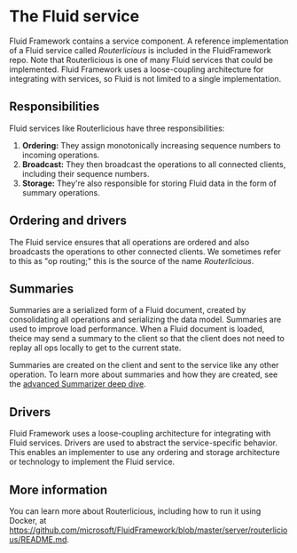 # The Fluid service

Fluid Framework contains a service component. A reference implementation of a Fluid service called _Routerlicious_ is
included in the FluidFramework repo. Note that Routerlicious is one of many Fluid services that could be implemented.
Fluid Framework uses a loose-coupling architecture for integrating with services, so Fluid is not limited to a single
implementation.


## Responsibilities

Fluid services like Routerlicious have three responsibilities:

1. **Ordering:** They assign monotonically increasing sequence numbers to incoming operations.
1. **Broadcast:** They then broadcast the operations to all connected clients, including their sequence numbers.
1. **Storage:** They're also responsible for storing Fluid data in the form of summary operations.


## Ordering and drivers

The Fluid service ensures that all operations are ordered and also broadcasts the operations to other connected clients.
We sometimes refer to this as "op routing;" this is the source of the name _Routerlicious_.


## Summaries

Summaries are a serialized form of a Fluid document, created by consolidating all operations and serializing the data
model. Summaries are used to improve load performance. When a Fluid document is loaded, theice may send a summary to
the client so that the client does not need to replay all ops locally to get to the current state.

Summaries are created on the client and sent to the service like any other operation. To learn more about summaries and
how they are created, see the [advanced Summarizer deep dive](../advanced/summarizer.md).


## Drivers

Fluid Framework uses a loose-coupling architecture for integrating with Fluid services. Drivers are used to abstract the
service-specific behavior. This enables an implementer to use any ordering and storage architecture or technology to
implement the Fluid service.


## More information

You can learn more about Routerlicious, including how to run it using Docker, at
<https://github.com/microsoft/FluidFramework/blob/master/server/routerlicious/README.md>.
